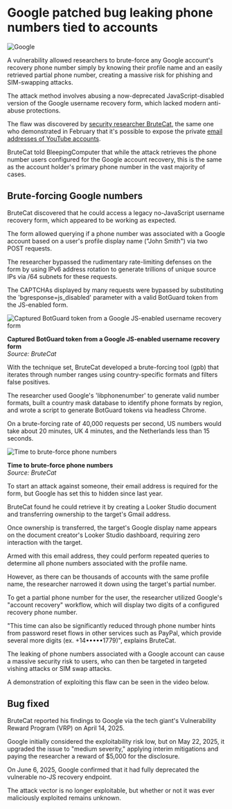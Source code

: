 # Google patched bug leaking phone numbers tied to accounts

![Google](https://www.bleepstatic.com/content/hl-images/2023/12/29/Google_headpic.jpg)

A vulnerability allowed researchers to brute-force any Google account's recovery phone number simply by knowing their profile name and an easily retrieved partial phone number, creating a massive risk for phishing and SIM-swapping attacks.

The attack method involves abusing a now-deprecated JavaScript-disabled version of the Google username recovery form, which lacked modern anti-abuse protections.

The flaw was discovered by [security researcher BruteCat](https://brutecat.com/articles/leaking-google-phones), the same one who demonstrated in February that it's possible to expose the private [email addresses of YouTube accounts](https://www.bleepingcomputer.com/news/security/google-fixes-flaw-that-could-unmask-youtube-users-email-addresses/).

BruteCat told BleepingComputer that while the attack retrieves the phone number users configured for the Google account recovery, this is the same as the account holder's primary phone number in the vast majority of cases.

## Brute-forcing Google numbers

BruteCat discovered that he could access a legacy no-JavaScript username recovery form, which appeared to be working as expected.

The form allowed querying if a phone number was associated with a Google account based on a user's profile display name ("John Smith") via two POST requests.

The researcher bypassed the rudimentary rate-limiting defenses on the form by using IPv6 address rotation to generate trillions of unique source IPs via /64 subnets for these requests.

The CAPTCHAs displayed by many requests were bypassed by substituting the 'bgresponse=js_disabled' parameter with a valid BotGuard token from the JS-enabled form.

![Captured BotGuard token from a Google JS-enabled username recovery form](https://www.bleepstatic.com/images/news/u/1220909/2025/June/bgtoken.jpg)

**Captured BotGuard token from a Google JS-enabled username recovery form**  
_Source: BruteCat_

With the technique set, BruteCat developed a brute-forcing tool (gpb) that iterates through number ranges using country-specific formats and filters false positives.

The researcher used Google's 'libphonenumber' to generate valid number formats, built a country mask database to identify phone formats by region, and wrote a script to generate BotGuard tokens via headless Chrome.

On a brute-forcing rate of 40,000 requests per second, US numbers would take about 20 minutes, UK 4 minutes, and the Netherlands less than 15 seconds.

![Time to brute-force phone numbers](https://www.bleepstatic.com/images/news/u/1220909/2025/June/table(1).jpg)

**Time to brute-force phone numbers**  
_Source: BruteCat_

To start an attack against someone, their email address is required for the form, but Google has set this to hidden since last year.

BruteCat found he could retrieve it by creating a Looker Studio document and transferring ownership to the target's Gmail address.

Once ownership is transferred, the target's Google display name appears on the document creator's Looker Studio dashboard, requiring zero interaction with the target.

Armed with this email address, they could perform repeated queries to determine all phone numbers associated with the profile name.

However, as there can be thousands of accounts with the same profile name, the researcher narrowed it down using the target's partial number.

To get a partial phone number for the user, the researcher utilized Google's "account recovery" workflow, which will display two digits of a configured recovery phone number.

"This time can also be significantly reduced through phone number hints from password reset flows in other services such as PayPal, which provide several more digits (ex. +14•••••1779)", explains BruteCat.

The leaking of phone numbers associated with a Google account can cause a massive security risk to users, who can then be targeted in targeted vishing attacks or SIM swap attacks.

A demonstration of exploiting this flaw can be seen in the video below.

## Bug fixed

BruteCat reported his findings to Google via the tech giant's Vulnerability Reward Program (VRP) on April 14, 2025.

Google initially considered the exploitability risk low, but on May 22, 2025, it upgraded the issue to "medium severity," applying interim mitigations and paying the researcher a reward of $5,000 for the disclosure.

On June 6, 2025, Google confirmed that it had fully deprecated the vulnerable no-JS recovery endpoint.

The attack vector is no longer exploitable, but whether or not it was ever maliciously exploited remains unknown.